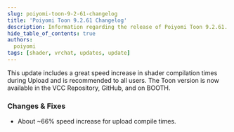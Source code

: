 ```yaml
---
slug: poiyomi-toon-9-2-61-changelog
title: 'Poiyomi Toon 9.2.61 Changelog'
description: Information regarding the release of Poiyomi Toon 9.2.61.
hide_table_of_contents: true
authors:
  poiyomi
tags: [shader, vrchat, updates, update]
---
```


This update includes a great speed increase in shader compilation times during Upload and is recommended to all users. The Toon version is now available in the VCC Repository, GitHub, and on BOOTH.

### Changes & Fixes
- About ~66% speed increase for upload compile times.